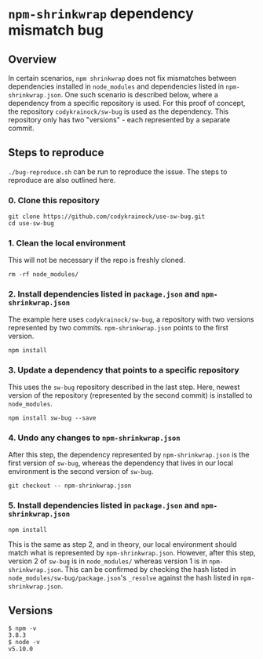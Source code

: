 # `npm-shrinkwrap` dependency mismatch bug

## Overview
In certain scenarios, `npm shrinkwrap` does not fix mismatches between dependencies installed in `node_modules` and dependencies listed in `npm-shrinkwrap.json`. One such scenario is described below, where a dependency from a specific repository is used.
For this proof of concept, the repository `codykrainock/sw-bug` is used as the dependency. This repository only has two "versions" - each represented by a separate commit.

## Steps to reproduce

`./bug-reproduce.sh` can be run to reproduce the issue. The steps to reproduce are also outlined here.

### 0. Clone this repository

```
git clone https://github.com/codykrainock/use-sw-bug.git
cd use-sw-bug
```

### 1. Clean the local environment

This will not be necessary if the repo is freshly cloned.

```
rm -rf node_modules/
```

### 2. Install dependencies listed in `package.json` and `npm-shrinkwrap.json`

The example here uses `codykrainock/sw-bug`, a repository with two versions represented by two commits. `npm-shrinkwrap.json` points to the first version.

```
npm install
```

### 3. Update a dependency that points to a specific repository

This uses the `sw-bug` repository described in the last step. Here, newest version of the repository (represented by the second commit) is installed to `node_modules`.

```
npm install sw-bug --save
```

### 4. Undo any changes to `npm-shrinkwrap.json`

After this step, the dependency represented by `npm-shrinkwrap.json` is the first version of `sw-bug`, whereas the dependency that lives in our local environment is the second version of `sw-bug`.

```
git checkout -- npm-shrinkwrap.json
```

### 5. Install dependencies listed in `package.json` and `npm-shrinkwrap.json`

```
npm install
```

This is the same as step 2, and in theory, our local environment should match what is represented by `npm-shrinkwrap.json`. However, after this step, version 2 of `sw-bug` is in `node_modules/` whereas version 1 is in `npm-shrinkwrap.json`. This can be confirmed by checking the hash listed in `node_modules/sw-bug/package.json`'s `_resolve` against the hash listed in `npm-shrinkwrap.json`. 

## Versions

```
$ npm -v
3.8.3
$ node -v
v5.10.0
```

